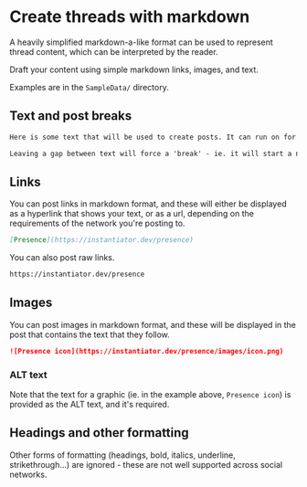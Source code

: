 # Create threads with markdown

A heavily simplified markdown-a-like format can be used to represent thread content, which can be interpreted by the reader.

Draft your content using simple markdown links, images, and text.

Examples are in the `SampleData/` directory.

## Text and post breaks

```markdown
Here is some text that will be used to create posts. It can run on for as long as you like, and it will be wrapped into a thread of posts.

Leaving a gap between text will force a 'break' - ie. it will start a new post in the thread.
```

## Links

You can post links in markdown format, and these will either be displayed as a hyperlink that shows your text, or as a url, depending on the requirements of the network you're posting to.

```markdown
[Presence](https://instantiator.dev/presence)
```

You can also post raw links.

```markdown
https://instantiator.dev/presence
```

## Images

You can post images in markdown format, and these will be displayed in the post that contains the text that they follow.

```markdown
![Presence icon](https://instantiator.dev/presence/images/icon.png)
```

### ALT text

Note that the text for a graphic (ie. in the example above, `Presence icon`) is provided as the ALT text, and it's required.

## Headings and other formatting

Other forms of formatting (headings, bold, italics, underline, strikethrough...) are ignored - these are not well supported across social networks.
